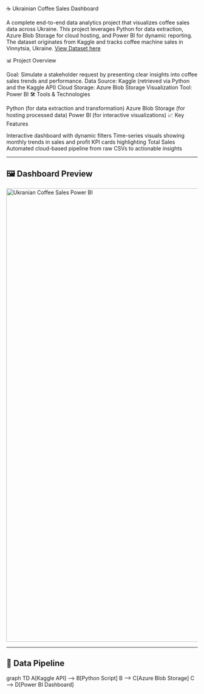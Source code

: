 ☕ Ukrainian Coffee Sales Dashboard

A complete end-to-end data analytics project that visualizes coffee sales data across Ukraine. This project leverages Python for data extraction, Azure Blob Storage for cloud hosting, and Power BI for dynamic reporting. The dataset originates from Kaggle and tracks coffee machine sales in Vinnytsia, Ukraine.
[View Dataset here](https://www.kaggle.com/datasets/ihelon/coffee-sales/data?select=index_2.csv)

📊 Project Overview

Goal: Simulate a stakeholder request by presenting clear insights into coffee sales trends and performance.
Data Source: Kaggle (retrieved via Python and the Kaggle API)
Cloud Storage: Azure Blob Storage
Visualization Tool: Power BI
🛠️ Tools & Technologies

Python (for data extraction and transformation)
Azure Blob Storage (for hosting processed data)
Power BI (for interactive visualizations)
📈 Key Features

Interactive dashboard with dynamic filters
Time-series visuals showing monthly trends in sales and profit
KPI cards highlighting Total Sales
Automated cloud-based pipeline from raw CSVs to actionable insights

---

## 🖼️ Dashboard Preview

<img width="1196" alt="Ukranian Coffee Sales Power BI" src="https://github.com/user-attachments/assets/07693c68-f546-4d95-89b2-98b400224286" />


---

## 🔁 Data Pipeline
graph TD
A[Kaggle API] --> B[Python Script]
B --> C[Azure Blob Storage]
C --> D[Power BI Dashboard]
